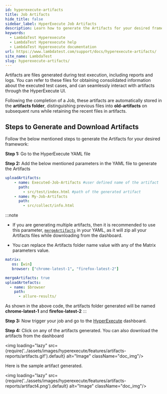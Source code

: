 ```yaml
---
id: hyperexecute-artifacts
title: Job Artifacts
hide_title: false
sidebar_label: HyperExecute Job Artifacts
description: Learn how to generate the Artifacts for your desired framework and seamlessly interact with artifacts through the HyperExecute UI.
keywords:
  - LambdaTest Hyperexecute
  - LambdaTest Hyperexecute help
  - LambdaTest Hyperexecute documentation
url: https://www.lambdatest.com/support/docs/hyperexecute-artifacts/
site_name: LambdaTest
slug: hyperexecute-artifacts/
---
```


<script type="application/ld+json"
      dangerouslySetInnerHTML={{ __html: JSON.stringify({
       "@context": "https://schema.org",
        "@type": "BreadcrumbList",
        "itemListElement": [{
          "@type": "ListItem",
          "position": 1,
          "name": "Home",
          "item": "https://www.lambdatest.com"
        },{
          "@type": "ListItem",
          "position": 2,
          "name": "Support",
          "item": "https://www.lambdatest.com/support/docs/"
        },{
          "@type": "ListItem",
          "position": 3,
          "name": "HyperExecute Concepts",
          "item": "https://www.lambdatest.com/support/docs/hyperexecute-artifacts/"
        }]
      })
    }}
></script>
Artifacts are files generated during test execution, including reports and logs. You can refer to these files for obtaining consolidated information about the executed test cases, and can seamlessly interact with artifacts through the HyperExecute UI.

Following the completion of a Job, these artifacts are automatically stored in the **artifacts folder**, distinguishing previous files into **old-artifacts** on subsequent runs while retaining the recent files in artifacts.

## Steps to Generate and Download Artifacts
Follow the below mentioned steps to generate the Artifacts for your desired framework:

**Step 1:** Go to the HyperExecute YAML file

**Step 2:** Add the below mentioned parameters in the YAML file to generate the Artifacts

```yaml
uploadArtifacts:
    - name: Executed-Job-Artifacts #user defined name of the artifact
      path:
        - src/test/index.html #path of the generated artifact
    - name: My-Job-Artifacts
      path:
        - src/collect/info.html
```
:::note
- If you are generating multiple artifacts, then it is recommended to use this parameter, [`mergeArtifacts`](/support/docs/deep-dive-into-hyperexecute-yaml/#mergeartifacts) in your YAML, as it will zip all your Artifacts files while downloading from the dashboard.

- You can replace the Artifacts folder name value with any of the Matrix parameters value.

```yaml
matrix:
   os: [win]
   browser: ["chrome-latest-1", "firefox-latest-2"]

mergeArtifacts: true
uploadArtefacts:
  - name: $browser
    path: 
      - allure-results/
```

As shown in the above code, the artifacts folder generated will be named **chrome-latest-1** and **firefox-latest-2**
:::

**Step 3:** Now trigger your job and go to the [HyperExecute](https://hyperexecute.lambdatest.com/hyperexecute/jobs) dashboard.

**Step 4:** Click on any of the artifacts generated. You can also download the artifacts from the dashboard

<img loading="lazy" src={require('../assets/images/hyperexecute/features/artifacts-reports/artifacts.gif').default} alt="Image"  className="doc_img"/>

Here is the sample artifact generated.

<img loading="lazy" src={require('../assets/images/hyperexecute/features/artifacts-reports/artifact4.png').default} alt="Image"  className="doc_img"/>